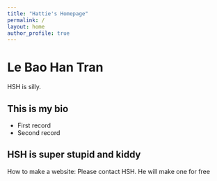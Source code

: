 ```yaml
---
title: "Hattie's Homepage"
permalink: /
layout: home
author_profile: true
---
```


# Le Bao Han Tran

HSH is silly.

## This is my bio

- First record
- Second record

## HSH is super stupid and kiddy
How to make a website: Please contact HSH. He will make one for free
